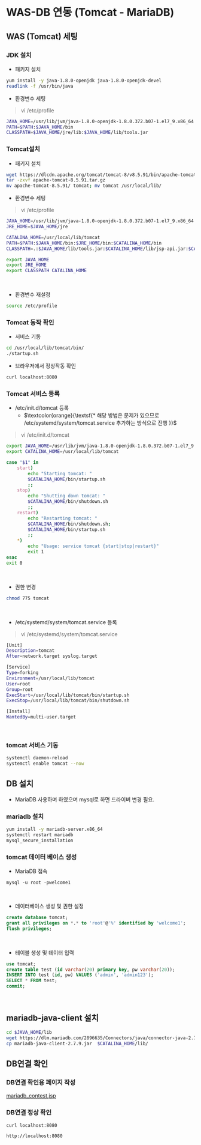 # WAS-DB 연동 (Tomcat - MariaDB)

## WAS (Tomcat) 세팅
### JDK 설치
* 패키지 설치
```bash
yum install -y java-1.8.0-openjdk java-1.8.0-openjdk-devel
readlink -f /usr/bin/java
```

* 환경변수 세팅
>vi /etc/profile
```bash
JAVA_HOME=/usr/lib/jvm/java-1.8.0-openjdk-1.8.0.372.b07-1.el7_9.x86_64
PATH=$PATH:$JAVA_HOME/bin
CLASSPATH=$JAVA_HOME/jre/lib:$JAVA_HOME/lib/tools.jar
```

### Tomcat설치

* 패키지 설치
```bash
wget https://dlcdn.apache.org/tomcat/tomcat-8/v8.5.91/bin/apache-tomcat-8.5.91.tar.gz
tar -zxvf apache-tomcat-8.5.91.tar.gz 
mv apache-tomcat-8.5.91/ tomcat; mv tomcat /usr/local/lib/
```

* 환경변수 세팅
>vi /etc/profile
```bash
JAVA_HOME=/usr/lib/jvm/java-1.8.0-openjdk-1.8.0.372.b07-1.el7_9.x86_64
JRE_HOME=$JAVA_HOME/jre

CATALINA_HOME=/usr/local/lib/tomcat
PATH=$PATH:$JAVA_HOME/bin:$JRE_HOME/bin:$CATALINA_HOME/bin
CLASSPATH=.:$JAVA_HOME/lib/tools.jar:$CATALINA_HOME/lib/jsp-api.jar:$CATALINA_HOME/lib/servlet-api.jar

export JAVA_HOME
export JRE_HOME
export CLASSPATH CATALINA_HOME
```
<br>

* 환경변수 재설정
```bash
source /etc/profile
```

### Tomcat 동작 확인
- 서비스 기동
```bash
cd /usr/local/lib/tomcat/bin/
./startup.sh
```

- 브라우저에서 정상작동 확인
```bash
curl localhost:8080
```

### Tomcat 서비스 등록 
* /etc/init.d/tomcat 등록
	* $\textcolor{orange}{\textsf{* 해당 방법은 문제가 있으므로 /etc/systemd/system/tomcat.service 추가하는 방식으로 진행 }}$ 
>vi /etc/init.d/tomcat 
```bash
export JAVA_HOME=/usr/lib/jvm/java-1.8.0-openjdk-1.8.0.372.b07-1.el7_9.x86_64
export CATALINA_HOME=/usr/local/lib/tomcat

case "$1" in
    start)
        echo "Starting tomcat: "
        $CATALINA_HOME/bin/startup.sh
        ;;
    stop)
        echo "Shutting down tomcat: "
        $CATALINA_HOME/bin/shutdown.sh
        ;;
    restart)
        echo "Restarting tomcat: "
        $CATALINA_HOME/bin/shutdown.sh;
        $CATALINA_HOME/bin/startup.sh
        ;;
    *)
        echo "Usage: service tomcat {start|stop|restart}"
        exit 1
esac
exit 0
```
<br>

* 권한 변경
```bash
chmod 775 tomcat
```
<br>

* /etc/systemd/system/tomcat.service 등록
>vi /etc/systemd/system/tomcat.service
```bash
[Unit]
Description=tomcat
After=network.target syslog.target

[Service]
Type=forking
Environment=/usr/local/lib/tomcat
User=root
Group=root
ExecStart=/usr/local/lib/tomcat/bin/startup.sh
ExecStop=/usr/local/lib/tomcat/bin/shutdown.sh

[Install]
WantedBy=multi-user.target
```
<br>

### tomcat 서비스 기동
```bash
systemctl daemon-reload
systemctl enable tomcat --now
```


## DB 설치
 * MariaDB 사용하며 하였으며 mysql로 하면 드라이버 변경 필요.
 
### mariadb 설치
```bash
yum install -y mariadb-server.x86_64
systemctl restart mariadb
mysql_secure_installation
```

### tomcat 데이터 베이스 생성
* MariaDB 접속
```
mysql -u root -pwelcome1
```
<br>

* 데이터베이스 생성 및 권한 설정
```sql
create database tomcat;
grant all privileges on *.* to 'root'@'%' identified by 'welcome1';
flush privileges;
```
<br>

 - 테이블 생성 및 데이터 입력
 ```sql
use tomcat;
create table test (id varchar(20) primary key, pw varchar(20));
INSERT INTO test (id, pw) VALUES ('admin', 'admin123');
SELECT * FROM test;
commit;
```
<br>

## mariadb-java-client 설치
```bash
cd $JAVA_HOME/lib
wget https://dlm.mariadb.com/2896635/Connectors/java/connector-java-2.7.9/mariadb-java-client-2.7.9.jar
cp mariadb-java-client-2.7.9.jar  $CATALINA_HOME/lib/
```


## DB연결 확인

### DB연결 확인용 페이지 작성
[mariadb_contest.jsp](https://github.com/wocheon/2.Linux/blob/main/tomcat/mariadb_contest.jsp)

### DB연결 정상 확인
```bash
curl localhost:8080 
```
```
http://localhost:8080 
```

